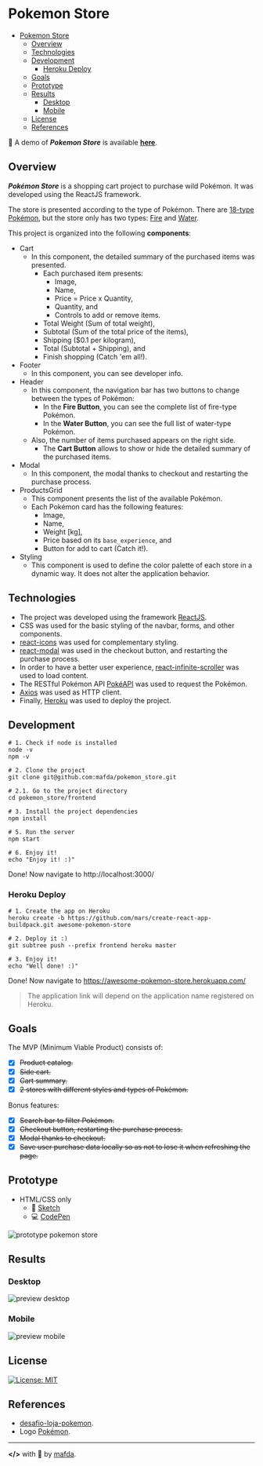 # Pokemon Store

- [Pokemon Store](#pokemon-store)
  - [Overview](#overview)
  - [Technologies](#technologies)
  - [Development](#development)
    - [Heroku Deploy](#heroku-deploy)
  - [Goals](#goals)
  - [Prototype](#prototype)
  - [Results](#results)
    - [Desktop](#desktop)
    - [Mobile](#mobile)
  - [License](#license)
  - [References](#references)

:rocket: A demo of ***Pokemon Store*** is available [**here**](https://mafda-pokemon-store.herokuapp.com/).

<!-- gif -->

## Overview

***Pokémon Store*** is a shopping cart project to purchase wild Pokémon. It was developed using the ReactJS framework.

The store is presented according to the type of Pokémon. There are [18-type Pokémon](https://bulbapedia.bulbagarden.net/wiki/Type), but the store only has two types: [Fire](https://bulbapedia.bulbagarden.net/wiki/Fire_(type)) and [Water](https://bulbapedia.bulbagarden.net/wiki/Water_(type)).

This project is organized into the following **components**:

* Cart
  * In this component, the detailed summary of the purchased items was presented. 
    * Each purchased item presents:
      * Image,
      * Name,
      * Price = Price x Quantity,
      * Quantity, and
      * Controls to add or remove items.
    * Total Weight (Sum of total weight),
    * Subtotal (Sum of the total price of the items),
    * Shipping ($0.1 per kilogram),
    * Total (Subtotal + Shipping), and
    * Finish shopping (Catch 'em all!).
* Footer
  * In this component, you can see developer info.
* Header
  * In this component, the navigation bar has two buttons to change between the types of Pokémon:
    * In the **Fire Button**, you can see the complete list of fire-type Pokémon. 
    * In the **Water Button**, you can see the full list of water-type Pokémon.
  * Also, the number of items purchased appears on the right side.
    * The **Cart Button** allows to show or hide the detailed summary of the purchased items.
* Modal
  * In this component, the modal thanks to checkout and restarting the purchase process.
* ProductsGrid
  * This component presents the list of the available Pokémon.
  * Each Pokémon card has the following features:
    * Image,
    * Name,
    * Weight [kg],
    * Price based on its `base_experience`, and
    * Button for add to cart (Catch it!).
* Styling
  * This component is used to define the color palette of each store in a dynamic way. It does not alter the application behavior.

## Technologies

* The project was developed using the framework [ReactJS](https://reactjs.org/).
* CSS was used for the basic styling of the navbar, forms, and other components.
* [react-icons](https://react-icons.github.io/) was used for complementary styling.
* [react-modal](https://github.com/reactjs/react-modal) was used in the checkout button, and restarting the purchase process.
* In order to have a better user experience, [react-infinite-scroller](https://www.npmjs.com/package/react-infinite-scroller) was used to load content.
* The RESTful Pokémon API [PokéAPI](https://pokeapi.co/) was used to request the Pokémon.
* [Axios](https://github.com/axios/axios) was used as HTTP client.
* Finally, [Heroku](www.heroku.com) was used to deploy the project.


## Development 

```shell
# 1. Check if node is installed
node -v
npm -v

# 2. Clone the project
git clone git@github.com:mafda/pokemon_store.git

# 2.1. Go to the project directory
cd pokemon_store/frontend

# 3. Install the project dependencies
npm install

# 5. Run the server
npm start

# 6. Enjoy it!
echo "Enjoy it! :)"
```

Done! Now navigate to http://localhost:3000/

### Heroku Deploy 

```shell
# 1. Create the app on Heroku 
heroku create -b https://github.com/mars/create-react-app-buildpack.git awesome-pokemon-store

# 2. Deploy it :)
git subtree push --prefix frontend heroku master

# 3. Enjoy it!
echo "Well done! :)"
```

Done! Now navigate to https://awesome-pokemon-store.herokuapp.com/

> The application link will depend on the application name registered on Heroku.

## Goals

The MVP (Minimum Viable Product) consists of:

* [x] ~~Product catalog.~~
* [x] ~~Side cart.~~
* [x] ~~Cart summary.~~
* [x] ~~2 stores with different styles and types of Pokémon.~~

Bonus features:

* [x] ~~Search bar to filter Pokémon.~~
* [x] ~~Checkout button, restarting the purchase process.~~
* [x] ~~Modal thanks to checkout.~~
* [x] ~~Save user purchase data locally so as not to lose it when refreshing the page.~~

## Prototype

* HTML/CSS only
  * :file_folder: [Sketch](https://github.com/mafda/pokemon_store/tree/master/sketch) 
  * :computer: [CodePen](https://codepen.io/mafda/pen/oNbmpWx) 

![prototype pokemon store](sketch/preview/sketch02.png)

## Results

### Desktop
![preview desktop](preview/mafda-pokemon-store-desktop.png)

### Mobile
![preview mobile](preview/mafda-pokemon-store-mobile.png)

## License

[![License: MIT](https://img.shields.io/badge/License-MIT-blue.svg)](https://opensource.org/licenses/MIT)

## References

* [desafio-loja-pokemon](https://github.com/b2wdigital/desafio-loja-pokemon).
* Logo [Pokémon](https://logodownload.org/pokemon-logo/).

---

**</>** with 💙 by [mafda](https://mafda.github.io/).
